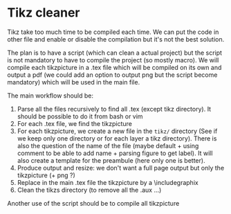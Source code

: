# Tikz cleaner
Tikz take too much time to be compiled each time. We can put the code in other file and enable or disable the compilation but it's not the best solution. 

The plan is to have a script (which can clean a actual project) but the script is not mandatory to have to compile the project (so mostly macro). We will compile each tikzpicture in a .tex file which will be compiled on its own and output a pdf (we could add an option to output png but the script become mandatory) which will be used in the main file.

The main workflow should be:
1) Parse all the files recursively to find all .tex (except tikz directory). It should be possible to do it from bash or vim
2) For each .tex file, we find the tikzpicture
3) For each tikzpicture, we create a new file in the `tikz/` directory (See if we keep only one directory or for each layer a tikz directory). There is also the question of the name of the file (maybe default + using comment to be able to add name + parsing figure to get label). It will also create a template for the preambule (here only one is better).
4) Produce output and resize: we don't want a full page output but only the tikzpicture (+ png ?)
5) Replace in the main .tex file the tikzpicture by a \includegraphix
6) Clean the tikzs directory (to remove all the .aux ...)

Another use of the script should be to compile all tikzpicture


